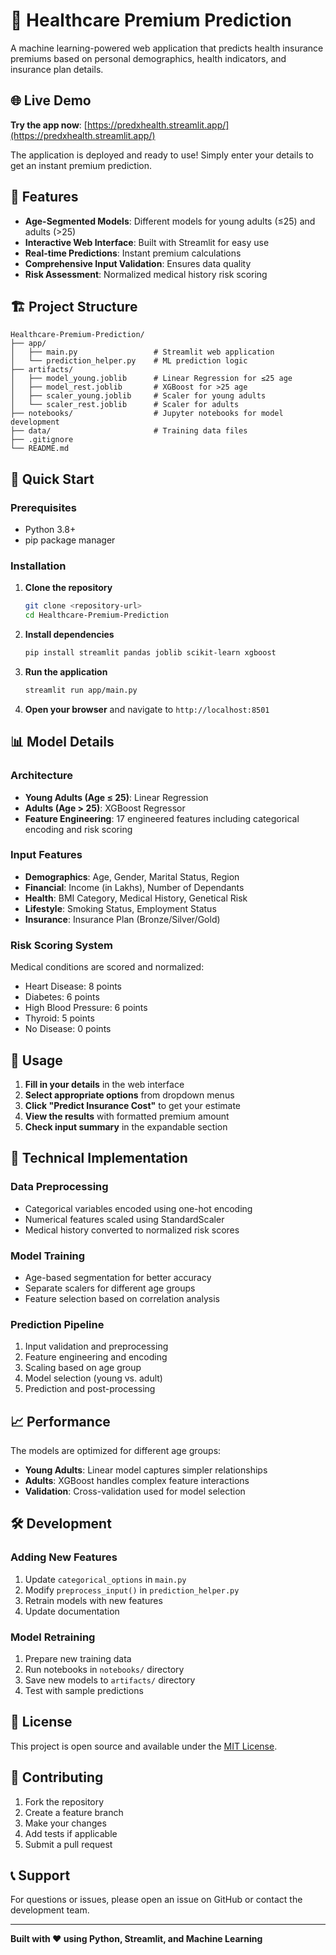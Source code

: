# 🏥 Healthcare Premium Prediction

A machine learning-powered web application that predicts health insurance premiums based on personal demographics, health indicators, and insurance plan details.

## 🌐 Live Demo

**Try the app now**: [https://predxhealth.streamlit.app/](https://predxhealth.streamlit.app/)

The application is deployed and ready to use! Simply enter your details to get an instant premium prediction.

## 🌟 Features

- **Age-Segmented Models**: Different models for young adults (≤25) and adults (>25)
- **Interactive Web Interface**: Built with Streamlit for easy use
- **Real-time Predictions**: Instant premium calculations
- **Comprehensive Input Validation**: Ensures data quality
- **Risk Assessment**: Normalized medical history risk scoring

## 🏗️ Project Structure

```
Healthcare-Premium-Prediction/
├── app/
│   ├── main.py                 # Streamlit web application
│   └── prediction_helper.py    # ML prediction logic
├── artifacts/
│   ├── model_young.joblib      # Linear Regression for ≤25 age
│   ├── model_rest.joblib       # XGBoost for >25 age
│   ├── scaler_young.joblib     # Scaler for young adults
│   └── scaler_rest.joblib      # Scaler for adults
├── notebooks/                  # Jupyter notebooks for model development
├── data/                       # Training data files
├── .gitignore
└── README.md
```

## 🚀 Quick Start

### Prerequisites

- Python 3.8+
- pip package manager

### Installation

1. **Clone the repository**
   ```bash
   git clone <repository-url>
   cd Healthcare-Premium-Prediction
   ```

2. **Install dependencies**
   ```bash
   pip install streamlit pandas joblib scikit-learn xgboost
   ```

3. **Run the application**
   ```bash
   streamlit run app/main.py
   ```

4. **Open your browser** and navigate to `http://localhost:8501`

## 📊 Model Details

### Architecture
- **Young Adults (Age ≤ 25)**: Linear Regression
- **Adults (Age > 25)**: XGBoost Regressor
- **Feature Engineering**: 17 engineered features including categorical encoding and risk scoring

### Input Features
- **Demographics**: Age, Gender, Marital Status, Region
- **Financial**: Income (in Lakhs), Number of Dependants
- **Health**: BMI Category, Medical History, Genetical Risk
- **Lifestyle**: Smoking Status, Employment Status
- **Insurance**: Insurance Plan (Bronze/Silver/Gold)

### Risk Scoring System
Medical conditions are scored and normalized:
- Heart Disease: 8 points
- Diabetes: 6 points
- High Blood Pressure: 6 points
- Thyroid: 5 points
- No Disease: 0 points

## 🎯 Usage

1. **Fill in your details** in the web interface
2. **Select appropriate options** from dropdown menus
3. **Click "Predict Insurance Cost"** to get your estimate
4. **View the results** with formatted premium amount
5. **Check input summary** in the expandable section

## 🔧 Technical Implementation

### Data Preprocessing
- Categorical variables encoded using one-hot encoding
- Numerical features scaled using StandardScaler
- Medical history converted to normalized risk scores

### Model Training
- Age-based segmentation for better accuracy
- Separate scalers for different age groups
- Feature selection based on correlation analysis

### Prediction Pipeline
1. Input validation and preprocessing
2. Feature engineering and encoding
3. Scaling based on age group
4. Model selection (young vs. adult)
5. Prediction and post-processing

## 📈 Performance

The models are optimized for different age groups:
- **Young Adults**: Linear model captures simpler relationships
- **Adults**: XGBoost handles complex feature interactions
- **Validation**: Cross-validation used for model selection

## 🛠️ Development

### Adding New Features
1. Update `categorical_options` in `main.py`
2. Modify `preprocess_input()` in `prediction_helper.py`
3. Retrain models with new features
4. Update documentation

### Model Retraining
1. Prepare new training data
2. Run notebooks in `notebooks/` directory
3. Save new models to `artifacts/` directory
4. Test with sample predictions

## 📝 License

This project is open source and available under the [MIT License](LICENSE).

## 🤝 Contributing

1. Fork the repository
2. Create a feature branch
3. Make your changes
4. Add tests if applicable
5. Submit a pull request

## 📞 Support

For questions or issues, please open an issue on GitHub or contact the development team.

---

**Built with ❤️ using Python, Streamlit, and Machine Learning**
